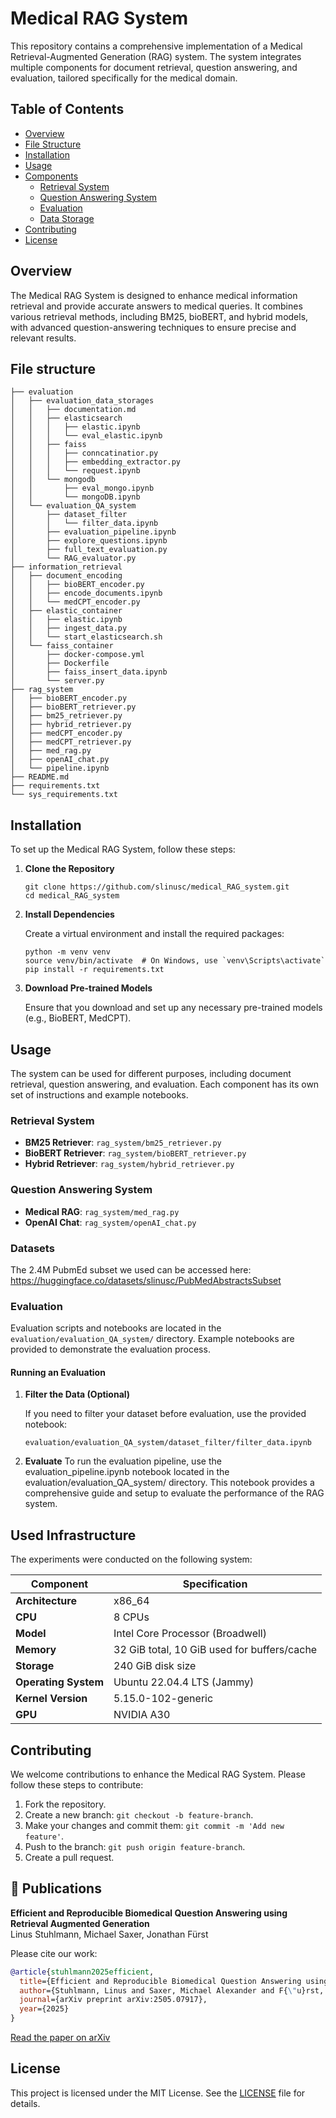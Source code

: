 
# Medical RAG System

This repository contains a comprehensive implementation of a Medical Retrieval-Augmented Generation (RAG) system. The system integrates multiple components for document retrieval, question answering, and evaluation, tailored specifically for the medical domain.

## Table of Contents
- [Overview](#overview)
- [File Structure](#file-structure)
- [Installation](#installation)
- [Usage](#usage)
- [Components](#components)
  - [Retrieval System](#retrieval-system)
  - [Question Answering System](#question-answering-system)
  - [Evaluation](#evaluation)
  - [Data Storage](#data-storage)
- [Contributing](#contributing)
- [License](#license)

## Overview

The Medical RAG System is designed to enhance medical information retrieval and provide accurate answers to medical queries. It combines various retrieval methods, including BM25, bioBERT, and hybrid models, with advanced question-answering techniques to ensure precise and relevant results.


## File structure

```plaintext
├── evaluation
│   ├── evaluation_data_storages
│   │   ├── documentation.md
│   │   ├── elasticsearch
│   │   │   ├── elastic.ipynb
│   │   │   └── eval_elastic.ipynb
│   │   ├── faiss
│   │   │   ├── conncatinatior.py
│   │   │   ├── embedding_extractor.py
│   │   │   └── request.ipynb
│   │   └── mongodb
│   │       ├── eval_mongo.ipynb
│   │       └── mongoDB.ipynb
│   └── evaluation_QA_system
│       ├── dataset_filter
│       │   └── filter_data.ipynb
│       ├── evaluation_pipeline.ipynb
│       ├── explore_questions.ipynb
│       ├── full_text_evaluation.py
│       └── RAG_evaluator.py
├── information_retrieval
│   ├── document_encoding
│   │   ├── bioBERT_encoder.py
│   │   ├── encode_documents.ipynb
│   │   └── medCPT_encoder.py
│   ├── elastic_container
│   │   ├── elastic.ipynb
│   │   ├── ingest_data.py
│   │   └── start_elasticsearch.sh
│   └── faiss_container
│       ├── docker-compose.yml
│       ├── Dockerfile
│       ├── faiss_insert_data.ipynb
│       └── server.py
├── rag_system
│   ├── bioBERT_encoder.py
│   ├── bioBERT_retriever.py
│   ├── bm25_retriever.py
│   ├── hybrid_retriever.py
│   ├── medCPT_encoder.py
│   ├── medCPT_retriever.py
│   ├── med_rag.py
│   ├── openAI_chat.py
│   └── pipeline.ipynb
├── README.md
├── requirements.txt
└── sys_requirements.txt

```

## Installation

To set up the Medical RAG System, follow these steps:

1. **Clone the Repository**

   ```
   git clone https://github.com/slinusc/medical_RAG_system.git
   cd medical_RAG_system
   ```

2. **Install Dependencies**

   Create a virtual environment and install the required packages:

   ```
   python -m venv venv
   source venv/bin/activate  # On Windows, use `venv\Scripts\activate`
   pip install -r requirements.txt
   ```

3. **Download Pre-trained Models**

   Ensure that you download and set up any necessary pre-trained models (e.g., BioBERT, MedCPT).

## Usage

The system can be used for different purposes, including document retrieval, question answering, and evaluation. Each component has its own set of instructions and example notebooks.

### Retrieval System

- **BM25 Retriever**: `rag_system/bm25_retriever.py`
- **BioBERT Retriever**: `rag_system/bioBERT_retriever.py`
- **Hybrid Retriever**: `rag_system/hybrid_retriever.py`

### Question Answering System

- **Medical RAG**: `rag_system/med_rag.py`
- **OpenAI Chat**: `rag_system/openAI_chat.py`

### Datasets

The 2.4M PubmEd subset we used can be accessed here: https://huggingface.co/datasets/slinusc/PubMedAbstractsSubset

### Evaluation

Evaluation scripts and notebooks are located in the `evaluation/evaluation_QA_system/` directory. Example notebooks are provided to demonstrate the evaluation process.

#### Running an Evaluation

1. **Filter the Data (Optional)**

   If you need to filter your dataset before evaluation, use the provided notebook:

   ```
   evaluation/evaluation_QA_system/dataset_filter/filter_data.ipynb
   ```

2. **Evaluate**
To run the evaluation pipeline, use the evaluation_pipeline.ipynb notebook located in the evaluation/evaluation_QA_system/ directory. This notebook provides a comprehensive guide and setup to evaluate the performance of the RAG system.

## Used Infrastructure

The experiments were conducted on the following system:

| **Component**        | **Specification**                          |
|----------------------|--------------------------------------------|
| **Architecture**     | x86_64                                     |
| **CPU**              | 8 CPUs                                     |
| **Model**            | Intel Core Processor (Broadwell)           |
| **Memory**           | 32 GiB total, 10 GiB used for buffers/cache |
| **Storage**          | 240 GiB disk size                          |
| **Operating System** | Ubuntu 22.04.4 LTS (Jammy)                 |
| **Kernel Version**   | 5.15.0-102-generic                         |
| **GPU**              | NVIDIA A30                                 |


## Contributing

We welcome contributions to enhance the Medical RAG System. Please follow these steps to contribute:

1. Fork the repository.
2. Create a new branch: `git checkout -b feature-branch`.
3. Make your changes and commit them: `git commit -m 'Add new feature'`.
4. Push to the branch: `git push origin feature-branch`.
5. Create a pull request.

## 📄 Publications

**Efficient and Reproducible Biomedical Question Answering using Retrieval Augmented Generation**  
Linus Stuhlmann, Michael Saxer, Jonathan Fürst

Please cite our work:

```bibtex
@article{stuhlmann2025efficient,
  title={Efficient and Reproducible Biomedical Question Answering using Retrieval Augmented Generation},
  author={Stuhlmann, Linus and Saxer, Michael Alexander and F{\"u}rst, Jonathan},
  journal={arXiv preprint arXiv:2505.07917},
  year={2025}
}
```

[Read the paper on arXiv](https://arxiv.org/abs/2505.07917)

## License

This project is licensed under the MIT License. See the [LICENSE](LICENSE) file for details.
```
